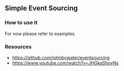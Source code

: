 ## Simple Event Sourcing

### How to use it

For now please refer to examples.


### Resources

- https://github.com/johnbywater/eventsourcing
- https://www.youtube.com/watch?v=JHGkaShoyNs
